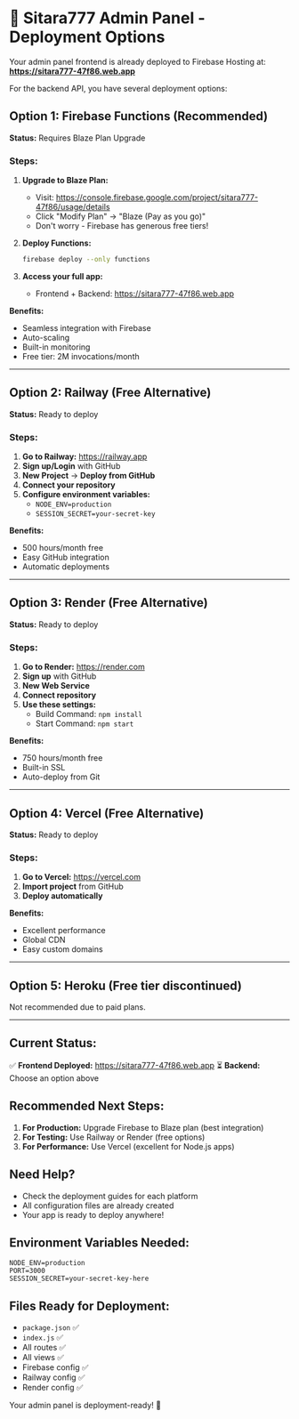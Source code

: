 # 🚀 Sitara777 Admin Panel - Deployment Options

Your admin panel frontend is already deployed to Firebase Hosting at:
**https://sitara777-47f86.web.app**

For the backend API, you have several deployment options:

## Option 1: Firebase Functions (Recommended) 
**Status:** Requires Blaze Plan Upgrade

### Steps:
1. **Upgrade to Blaze Plan:**
   - Visit: https://console.firebase.google.com/project/sitara777-47f86/usage/details
   - Click "Modify Plan" → "Blaze (Pay as you go)"
   - Don't worry - Firebase has generous free tiers!

2. **Deploy Functions:**
   ```bash
   firebase deploy --only functions
   ```

3. **Access your full app:**
   - Frontend + Backend: https://sitara777-47f86.web.app

**Benefits:**
- Seamless integration with Firebase
- Auto-scaling
- Built-in monitoring
- Free tier: 2M invocations/month

---

## Option 2: Railway (Free Alternative)
**Status:** Ready to deploy

### Steps:
1. **Go to Railway:** https://railway.app
2. **Sign up/Login** with GitHub
3. **New Project** → **Deploy from GitHub**
4. **Connect your repository**
5. **Configure environment variables:**
   - `NODE_ENV=production`
   - `SESSION_SECRET=your-secret-key`

**Benefits:**
- 500 hours/month free
- Easy GitHub integration
- Automatic deployments

---

## Option 3: Render (Free Alternative)
**Status:** Ready to deploy

### Steps:
1. **Go to Render:** https://render.com
2. **Sign up** with GitHub
3. **New Web Service**
4. **Connect repository**
5. **Use these settings:**
   - Build Command: `npm install`
   - Start Command: `npm start`

**Benefits:**
- 750 hours/month free
- Built-in SSL
- Auto-deploy from Git

---

## Option 4: Vercel (Free Alternative)
**Status:** Ready to deploy

### Steps:
1. **Go to Vercel:** https://vercel.com
2. **Import project** from GitHub
3. **Deploy automatically**

**Benefits:**
- Excellent performance
- Global CDN
- Easy custom domains

---

## Option 5: Heroku (Free tier discontinued)
Not recommended due to paid plans.

---

## Current Status:

✅ **Frontend Deployed:** https://sitara777-47f86.web.app
⏳ **Backend:** Choose an option above

## Recommended Next Steps:

1. **For Production:** Upgrade Firebase to Blaze plan (best integration)
2. **For Testing:** Use Railway or Render (free options)
3. **For Performance:** Use Vercel (excellent for Node.js apps)

## Need Help?
- Check the deployment guides for each platform
- All configuration files are already created
- Your app is ready to deploy anywhere!

## Environment Variables Needed:
```env
NODE_ENV=production
PORT=3000
SESSION_SECRET=your-secret-key-here
```

## Files Ready for Deployment:
- `package.json` ✅
- `index.js` ✅ 
- All routes ✅
- All views ✅
- Firebase config ✅
- Railway config ✅
- Render config ✅

Your admin panel is deployment-ready! 🎉
